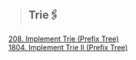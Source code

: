 > ## Trie🖇️
<a href="https://github.com/Shubx10/algorithms/blob/main/Trie/208.%20ImplementTrie(PrefixTree).cpp">208. Implement Trie (Prefix Tree)</a><br>
<a href="https://github.com/Shubx10/algorithms/blob/main/Trie/1804.%20ImplementTrieII(PrefixTree).cpp">1804. Implement Trie II (Prefix Tree)</a><br>
